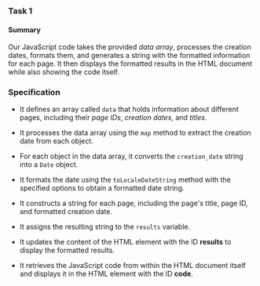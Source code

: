 ### Task 1

#### Summary
Our JavaScript code takes the provided *data array*, processes the creation dates, formats them, and generates a string with the formatted information for each page.
It then displays the formatted results in the HTML document while also showing the code itself.

### Specification
- It defines an array called `data` that holds information about different pages, including their *page IDs*, *creation dates*, and *titles*.

- It processes the data array using the `map` method to extract the creation date from each object.

- For each object in the data array, it converts the `creation_date` string into a `Date` object.

- It formats the date using the `toLocaleDateString` method with the specified options to obtain a formatted date string.

- It constructs a string for each page, including the page's title, page ID, and formatted creation date.

- It assigns the resulting string to the `results` variable.

- It updates the content of the HTML element with the ID **results** to display the formatted results.

- It retrieves the JavaScript code from within the HTML document itself and displays it in the HTML element with the ID **code**.